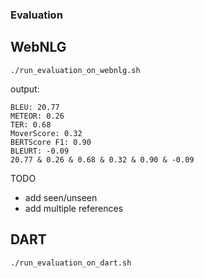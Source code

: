 ### Evaluation

## WebNLG

```
./run_evaluation_on_webnlg.sh
```

output:
```
BLEU: 20.77
METEOR: 0.26
TER: 0.68
MoverScore: 0.32
BERTScore F1: 0.90
BLEURT: -0.09
20.77 & 0.26 & 0.68 & 0.32 & 0.90 & -0.09
```

TODO
- add seen/unseen
- add multiple references

## DART

```
./run_evaluation_on_dart.sh
```

